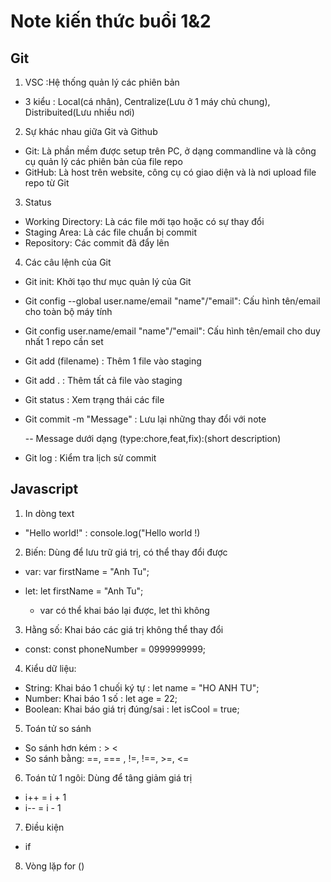 # Note kiến thức buổi 1&2 
## Git 
1. VSC :Hệ thống quản lý các phiên bản 
- 3 kiểu : Local(cá nhân), Centralize(Lưu ở 1 máy chủ chung), Distribuited(Lưu nhiều nơi)
2. Sự khác nhau giữa Git và Github
- Git: Là phần mềm được setup trên PC, ở dạng commandline và là công cụ quản lý các phiên bản của file repo 
- GitHub: Là host trên website, công cụ có giao diện và là nơi upload file repo từ Git 
3. Status 
- Working Directory: Là các file mới tạo hoặc có sự thay đổi
- Staging Area: Là các file chuẩn bị commit
- Repository: Các commit đã đẩy lên 
4. Các câu lệnh của Git
- Git init: Khởi tạo thư mục quản lý của Git
- Git config --global user.name/email "name"/"email": Cấu hình tên/email cho toàn bộ máy tính 
- Git config user.name/email "name"/"email": Cấu hình tên/email cho duy nhất 1 repo cần set
- Git add (filename) : Thêm 1 file vào staging 
- Git add . : Thêm tất cả file vào staging
- Git status : Xem trạng thái các file 
- Git commit -m "Message" : Lưu lại những thay đổi với note 

    -- Message dưới dạng (type:chore,feat,fix):(short description)
- Git log : Kiểm tra lịch sử commit 

## Javascript 
1. In dòng text 
- "Hello world!" : console.log("Hello world !)
2. Biến: Dùng để lưu trữ giá trị, có thể thay đổi được 
- var: var firstName = "Anh Tu"; 
- let: let firstName = "Anh Tu";

    - var có thể khai báo lại được, let thì không 
3. Hằng số: Khai báo các giá trị không thể thay đổi
- const: const phoneNumber = 0999999999; 
4. Kiểu dữ liệu: 
- String: Khai báo 1 chuối ký tự : let name = "HO ANH TU";
- Number: Khai báo 1 số : let age = 22;
- Boolean: Khai báo giá trị đúng/sai : let isCool = true;
5. Toán tử so sánh 
- So sánh hơn kém : > < 
- So sánh bằng: ==, === , !=, !==, >=, <= 
6. Toán tử 1 ngôi: Dùng để tâng giảm giá trị
-  i++ = i + 1
-  i-- = i - 1
7. Điều kiện 
- if 
8. Vòng lặp 
for ()
